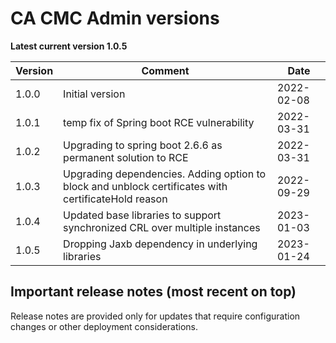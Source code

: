 # CA CMC Admin versions

**Latest current version 1.0.5**

| Version | Comment                                                                                             | Date       |
|---------|-----------------------------------------------------------------------------------------------------|------------|
| 1.0.0   | Initial version                                                                                     | 2022-02-08 |
| 1.0.1   | temp fix of Spring boot RCE vulnerability                                                           | 2022-03-31 |
| 1.0.2   | Upgrading to spring boot 2.6.6 as permanent solution to RCE                                         | 2022-03-31 |
| 1.0.3   | Upgrading dependencies. Adding option to block and unblock certificates with certificateHold reason | 2022-09-29 |
| 1.0.4   | Updated base libraries to support synchronized CRL over multiple instances                          | 2023-01-03 |
| 1.0.5   | Dropping Jaxb dependency in underlying libraries                                                    | 2023-01-24 |

## Important release notes (most recent on top)

Release notes are provided only for updates that require configuration changes or other deployment considerations.

